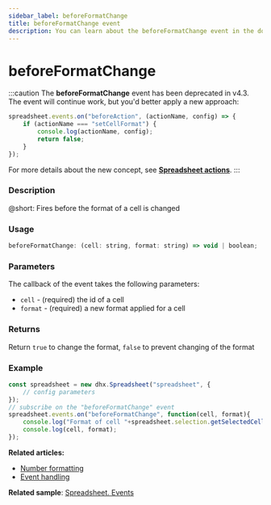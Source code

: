 ```yaml
---
sidebar_label: beforeFormatChange
title: beforeFormatChange event
description: You can learn about the beforeFormatChange event in the documentation of the DHTMLX JavaScript Spreadsheet library. Browse developer guides and API reference, try out code examples and live demos, and download a free 30-day evaluation version of DHTMLX Spreadsheet.
---
```


# beforeFormatChange

:::caution
The **beforeFormatChange** event has been deprecated in v4.3. The event will continue work, but you'd better apply a new approach:

~~~js
spreadsheet.events.on("beforeAction", (actionName, config) => {
    if (actionName === "setCellFormat") {
        console.log(actionName, config);
        return false;
    }
});
~~~

For more details about the new concept, see **[Spreadsheet actions](api/overview/actions_overview.md)**. 
:::

### Description

@short: Fires before the format of a cell is changed

### Usage

~~~jsx
beforeFormatChange: (cell: string, format: string) => void | boolean;
~~~

### Parameters

The callback of the event takes the following parameters:

- `cell` - (required) the id of a cell
- `format` - (required) a new format applied for a cell

### Returns

Return `true` to change the format, `false` to prevent changing of the format

### Example

~~~jsx {5-8}
const spreadsheet = new dhx.Spreadsheet("spreadsheet", {
    // config parameters
});
// subscribe on the "beforeFormatChange" event
spreadsheet.events.on("beforeFormatChange", function(cell, format){
    console.log("Format of cell "+spreadsheet.selection.getSelectedCell()+" will change");
    console.log(cell, format);
});
~~~

**Related articles:** 
- [Number formatting](number_formatting.md)
- [Event handling](handling_events.md)

**Related sample**: [Spreadsheet. Events](https://snippet.dhtmlx.com/2vkjyvsi)


